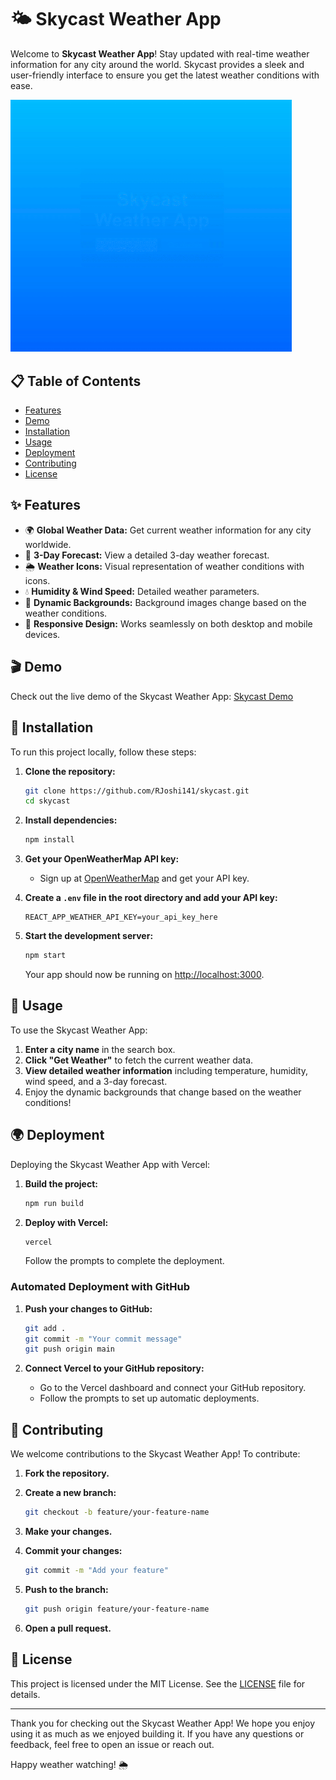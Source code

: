 # 🌤️ Skycast Weather App

Welcome to **Skycast Weather App**! Stay updated with real-time weather information for any city around the world. Skycast provides a sleek and user-friendly interface to ensure you get the latest weather conditions with ease.

<img src="skycast/src/assets/skycast_demo.gif" alt ="Skycast Weather App" width = "450"/>

## 📋 Table of Contents

- [Features](#-Features)
- [Demo](#-Demo)
- [Installation](#-Installation)
- [Usage](#-Usage)
- [Deployment](#-Deployment)
- [Contributing](#-Contributing)
- [License](#-License)

## ✨ Features

- 🌍 **Global Weather Data:** Get current weather information for any city worldwide.
- 📅 **3-Day Forecast:** View a detailed 3-day weather forecast.
- 🌦️ **Weather Icons:** Visual representation of weather conditions with icons.
- 💧 **Humidity & Wind Speed:** Detailed weather parameters.
- 🎨 **Dynamic Backgrounds:** Background images change based on the weather conditions.
- 📱 **Responsive Design:** Works seamlessly on both desktop and mobile devices.

## 🎬 Demo

Check out the live demo of the Skycast Weather App: [Skycast Demo](https://skycast-sigma.vercel.app/)

## 🚀 Installation

To run this project locally, follow these steps:

1. **Clone the repository:**

   ```bash
   git clone https://github.com/RJoshi141/skycast.git
   cd skycast
   ```

2. **Install dependencies:**

   ```bash
   npm install
   ```

3. **Get your OpenWeatherMap API key:**

   - Sign up at [OpenWeatherMap](https://openweathermap.org/api) and get your API key.

4. **Create a `.env` file in the root directory and add your API key:**

   ```env
   REACT_APP_WEATHER_API_KEY=your_api_key_here
   ```

5. **Start the development server:**

   ```bash
   npm start
   ```

   Your app should now be running on [http://localhost:3000](http://localhost:3000).

## 📖 Usage

To use the Skycast Weather App:

1. **Enter a city name** in the search box.
2. **Click "Get Weather"** to fetch the current weather data.
3. **View detailed weather information** including temperature, humidity, wind speed, and a 3-day forecast.
4. Enjoy the dynamic backgrounds that change based on the weather conditions!

## 🌍 Deployment

Deploying the Skycast Weather App with Vercel:

1. **Build the project:**

   ```bash
   npm run build
   ```

2. **Deploy with Vercel:**

   ```bash
   vercel
   ```

   Follow the prompts to complete the deployment.

### Automated Deployment with GitHub

1. **Push your changes to GitHub:**

   ```bash
   git add .
   git commit -m "Your commit message"
   git push origin main
   ```

2. **Connect Vercel to your GitHub repository:**

   - Go to the Vercel dashboard and connect your GitHub repository.
   - Follow the prompts to set up automatic deployments.

## 🤝 Contributing

We welcome contributions to the Skycast Weather App! To contribute:

1. **Fork the repository.**
2. **Create a new branch:**

   ```bash
   git checkout -b feature/your-feature-name
   ```

3. **Make your changes.**
4. **Commit your changes:**

   ```bash
   git commit -m "Add your feature"
   ```

5. **Push to the branch:**

   ```bash
   git push origin feature/your-feature-name
   ```

6. **Open a pull request.**

## 📄 License

This project is licensed under the MIT License. See the [LICENSE](LICENSE) file for details.

---

Thank you for checking out the Skycast Weather App! We hope you enjoy using it as much as we enjoyed building it. If you have any questions or feedback, feel free to open an issue or reach out.

Happy weather watching! 🌦️
